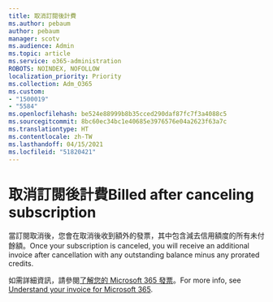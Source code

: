 ```yaml
---
title: 取消訂閱後計費
ms.author: pebaum
author: pebaum
manager: scotv
ms.audience: Admin
ms.topic: article
ms.service: o365-administration
ROBOTS: NOINDEX, NOFOLLOW
localization_priority: Priority
ms.collection: Adm_O365
ms.custom:
- "1500019"
- "5584"
ms.openlocfilehash: be524e88999b8b35cced290daf87fc7f3a4088c5
ms.sourcegitcommit: 8bc60ec34bc1e40685e3976576e04a2623f63a7c
ms.translationtype: HT
ms.contentlocale: zh-TW
ms.lasthandoff: 04/15/2021
ms.locfileid: "51820421"
---
```

# <a name="billed-after-canceling-subscription"></a><span data-ttu-id="d2ea7-102">取消訂閱後計費</span><span class="sxs-lookup"><span data-stu-id="d2ea7-102">Billed after canceling subscription</span></span>

<span data-ttu-id="d2ea7-103">當訂閱取消後，您會在取消後收到額外的發票，其中包含減去信用額度的所有未付餘額。</span><span class="sxs-lookup"><span data-stu-id="d2ea7-103">Once your subscription is canceled, you will receive an additional invoice after cancellation with any outstanding balance minus any prorated credits.</span></span>

<span data-ttu-id="d2ea7-104">如需詳細資訊，請參閱[了解您的 Microsoft 365 發票](https://docs.microsoft.com/microsoft-365/commerce/billing-and-payments/understand-your-invoice2)。</span><span class="sxs-lookup"><span data-stu-id="d2ea7-104">For more info, see [Understand your invoice for Microsoft 365](https://docs.microsoft.com/microsoft-365/commerce/billing-and-payments/understand-your-invoice2).</span></span>
